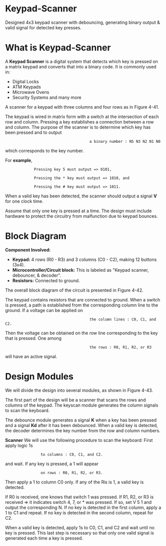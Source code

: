 # Keypad-Scanner
Designed 4x3 keypad scanner with debouncing, generating binary output &amp; valid signal for detected key presses.

# What is Keypad-Scanner
A **Keypad Scanner** is a digital system that detects which key is pressed on a matrix keypad and converts that into a binary code. It is commonly used in:

  - Digital Locks
  - ATM Keypads
  - Microwave Ovens
  - Security Systems and many more

A scanner for a keypad with three columns and four rows 
as in Figure 4-41. 



The keypad is wired in matrix form with a switch at the intersection of each row and column. Pressing a key establishes a connection between a row and column. The purpose of the scanner is to determine which key has been pressed and to output 
                                 
                                          a binary number : N5 N3 N2 N1 N0
                                          
                                          
which corresponds to the key number. 

For **example**, 

                 Pressing key 5 must output => 0101,

                 Pressing the * key must output => 1010, and
                 
                 Pressing the # key must output => 1011. 
                 
When a valid key has been detected, the scanner should output a signal **V** for one clock time. 

Assume that only one key is pressed at a time. The design must include hardware to protect the circuitry from malfunction due to keypad bounces. 


# Block Diagram

**Component Involved:** 
- **Keypad:** 4 rows (R0 - R3) and 3 columns (C0 - C2), making 12 buttons (3x4).
- **Microcontroller/Circuit block:** This is labeled as "Keypad scanner, debouncer, & decoder".
- **Resistors:** Connected to ground.




The overall block diagram of the circuit is presented in Figure 4-42. 

The keypad contains resistors that are connected to ground. When a switch is pressed, a path is established from the corresponding column line to the ground. If a voltage can be applied on 

                                          the column lines : C0, C1, and C2.
                                          
Then the voltage can be obtained on the row line corresponding to the key that is pressed. One among 

                                          the rows : R0, R1, R2, or R3
will have an active signal.



# Design Modules

We will divide the design into several modules, as shown in Figure 4-43.


The first part of the design will be a scanner that scans the rows and columns of the keypad. The keyscan module generates the column signals to scan the keyboard. 


The debounce module generates a signal **K** when a key has been pressed and a signal **Kd** after it has been debounced. When a valid key is detected, the decoder determines the key number from the row and column numbers.


**Scanner**
We will use the following procedure to scan the keyboard: First apply logic 1s 
  
                    to columns : C0, C1, and C2.

and wait. 
If any key is pressed, a 1 will appear 

                    on rows : R0, R1, R2, or R3.
                    
Then apply a 1 to column C0 only. If any of the Ris is 1, a valid key is detected. 

If R0 is received, one knows that switch 1 was pressed. 
If R1, R2, or R3 is received => it indicates switch 4, 7, or * was pressed. 
If so, set V 5 1 and output the corresponding N. 
If no key is detected in the first column, apply a 1 to C1 and repeat. 
If no key is detected in the second column, repeat for C2. 

When a valid key is detected, apply 1s to C0, C1, and C2 and wait until no key is pressed. This last step is necessary so 
that only one valid signal is generated each time a key is pressed.
